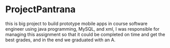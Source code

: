 # ProjectPantrana
this is big project to build prototype mobile apps in course software engineer using java programming, MySQL, and xml,  I was responsible for managing this assignment so that it could be completed on time and get the best grades, and in the end we graduated with an A.
